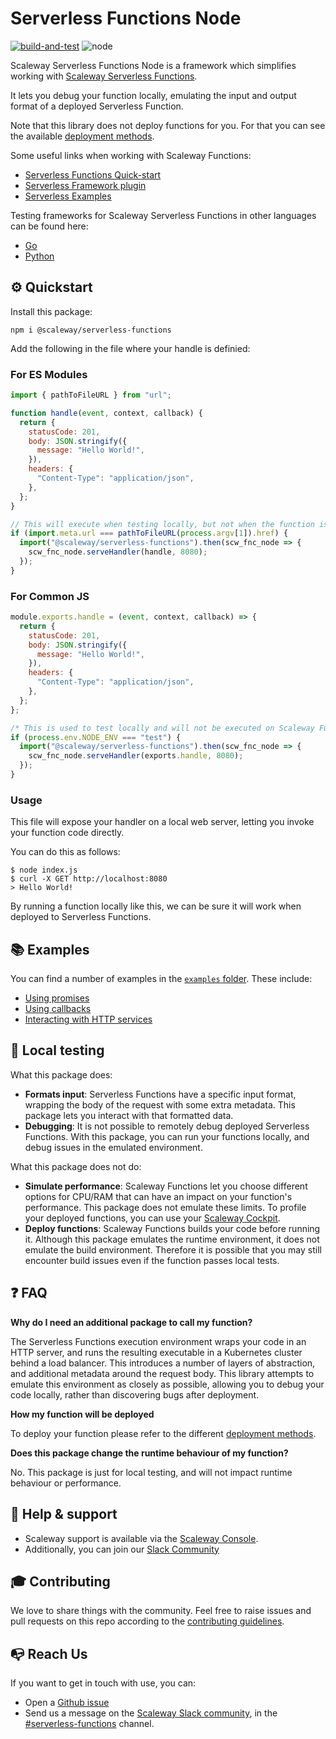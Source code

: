 # Serverless Functions Node

[![build-and-test](https://github.com/scaleway/serverless-functions-node/actions/workflows/npmtest.yml/badge.svg)](https://github.com/scaleway/serverless-functions-node/actions/workflows/npmtest.yml)
![node](https://img.shields.io/badge/node-16_|_18-blue.svg)

Scaleway Serverless Functions Node is a framework which simplifies working with [Scaleway Serverless Functions](https://www.scaleway.com/en/serverless-functions/).

It lets you debug your function locally, emulating the input and output format of a deployed Serverless Function.

Note that this library does not deploy functions for you. For that you can see the available [deployment methods](https://www.scaleway.com/en/docs/serverless/functions/reference-content/deploy-function/).

Some useful links when working with Scaleway Functions:

- [Serverless Functions Quick-start](https://www.scaleway.com/en/docs/serverless/functions/quickstart/)
- [Serverless Framework plugin](https://github.com/scaleway/serverless-scaleway-functions)
- [Serverless Examples](https://github.com/scaleway/serverless-examples)

Testing frameworks for Scaleway Serverless Functions in other languages can be found here:

- [Go](https://github.com/scaleway/serverless-functions-go)
- [Python](https://github.com/scaleway/serverless-functions-python)

## ⚙️ Quickstart

Install this package:

```console
npm i @scaleway/serverless-functions
```

Add the following in the file where your handle is definied:

### For ES Modules

```js
import { pathToFileURL } from "url";

function handle(event, context, callback) {
  return {
    statusCode: 201,
    body: JSON.stringify({
      message: "Hello World!",
    }),
    headers: {
      "Content-Type": "application/json",
    },
  };
}

// This will execute when testing locally, but not when the function is launched
if (import.meta.url === pathToFileURL(process.argv[1]).href) {
  import("@scaleway/serverless-functions").then(scw_fnc_node => {
    scw_fnc_node.serveHandler(handle, 8080);
  });
}
```

### For Common JS

```js
module.exports.handle = (event, context, callback) => {
  return {
    statusCode: 201,
    body: JSON.stringify({
      message: "Hello World!",
    }),
    headers: {
      "Content-Type": "application/json",
    },
  };
};

/* This is used to test locally and will not be executed on Scaleway Functions */
if (process.env.NODE_ENV === "test") {
  import("@scaleway/serverless-functions").then(scw_fnc_node => {
    scw_fnc_node.serveHandler(exports.handle, 8080);
  });
}
```

### Usage

This file will expose your handler on a local web server, letting you invoke your function code directly.

You can do this as follows:

```console
$ node index.js
$ curl -X GET http://localhost:8080
> Hello World!
```

By running a function locally like this, we can be sure it will work when deployed to Serverless Functions.

## 📚 Examples

You can find a number of examples in the [`examples` folder](examples/). These include:

- [Using promises](examples/with_promise)
- [Using callbacks](examples/with_callback)
- [Interacting with HTTP services](examples/with_http_services)

## 🏡 Local testing

What this package does:

- **Formats input**: Serverless Functions have a specific input format, wrapping the body of the request with some extra metadata. This package lets you interact with that formatted data.
- **Debugging**: It is not possible to remotely debug deployed Serverless Functions. With this package, you can run your functions locally, and debug issues in the emulated environment.

What this package does not do:

- **Simulate performance**: Scaleway Functions let you choose different options for CPU/RAM that can have an impact on your function's performance. This package does not emulate these limits. To profile your deployed functions, you can use your [Scaleway Cockpit](https://www.scaleway.com/en/cockpit/).
- **Deploy functions**: Scaleway Functions builds your code before running it. Although this package emulates the runtime environment, it does not emulate the build environment. Therefore it is possible that you may still encounter build issues even if the function passes local tests.

## ❓ FAQ

**Why do I need an additional package to call my function?**

The Serverless Functions execution environment wraps your code in an HTTP server, and runs the resulting executable in a Kubernetes cluster behind a load balancer. This introduces a number of layers of abstraction, and additional metadata around the request body. This library attempts to emulate this environment as closely as possible, allowing you to debug your code locally, rather than discovering bugs after deployment.

**How my function will be deployed**

To deploy your function please refer to the different [deployment methods](https://www.scaleway.com/en/docs/serverless/functions/reference-content/deploy-function/).

**Does this package change the runtime behaviour of my function?**

No. This package is just for local testing, and will not impact runtime behaviour or performance.

## 🛟 Help & support

- Scaleway support is available via the [Scaleway Console](https://console.scaleway.com).
- Additionally, you can join our [Slack Community](https://www.scaleway.com/en/docs/tutorials/scaleway-slack-community/)

## 🎓 Contributing

We love to share things with the community. Feel free to raise issues and pull requests on this repo according to the [contributing guidelines](./.github/CONTRIBUTING.md).

## 📭 Reach Us

If you want to get in touch with use, you can:

- Open a [Github issue](https://github.com/scaleway/serverless-functions-node/issues/new)
- Send us a message on the [Scaleway Slack community](https://slack.scaleway.com/), in the
  [#serverless-functions](https://scaleway-community.slack.com/app_redirect?channel=serverless-functions) channel.
